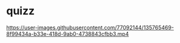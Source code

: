 # quizz

https://user-images.githubusercontent.com/77092144/135765469-8f99434a-b33e-418d-9ab0-4738843cfbb3.mp4
